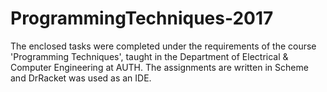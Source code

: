 # ProgrammingTechniques-2017
The enclosed tasks were completed under the requirements of the course 'Programming Techniques', taught in the Department of Electrical & Computer Engineering at AUTH. 
The assignments are written in Scheme and DrRacket was used as an IDE.
